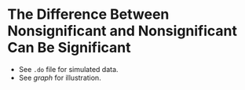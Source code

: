 # The Difference Between Nonsignificant and Nonsignificant Can Be Significant

* See `.do` file for simulated data.
* See *graph* for illustration.


